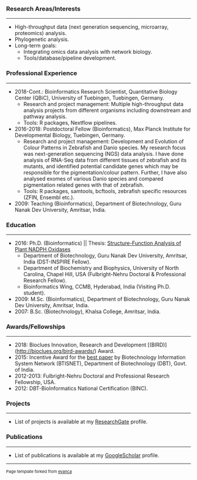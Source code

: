 ### Research Areas/Interests
----------
* High-throughput data (next generation sequencing, microarray, proteomics) analysis.
* Phylogenetic analysis.
* Long-term goals:
  * Integrating omics data analysis with network biology.
  * Tools/database/pipeline development.
  
### Professional Experience
----------
* 2018-Cont.: Bioinformatics Research Scientist, Quantitative Biology Center (QBiC), University of Tuebingen, Tuebingen, Germany.
	* Research and project management: Multiple high-throughput data analysis projects from different organisms including downstream and pathway analysis.
	* Tools: R packages, Nextflow pipelines.
* 2016-2018: Postdoctoral Fellow (Bioinformatics), Max Planck Institute for Developmental Biology, Tuebingen, Germany.
	* Research and project management: Development and Evolution of Colour Patterns in Zebrafish and Danio species. 
				My research focus was next-generation sequencing (NGS) data analysis. I have done analysis of RNA-Seq data from different tissues of zebrafish and its mutants, and identified potential candidate genes which may be responsible for the pigmentation/colour pattern. Further, I have also analysed exomes of various Danio species and compared pigmentation related genes with that of zebrafish.
	* Tools: R packages, samtools, bcftools, zebrafish specific resources (ZFIN, Ensembl etc.).
* 2009: Teaching (Bioinformatics), Department of Biotechnology, Guru Nanak Dev University, Amritsar, India.

### Education
----------
* 2016: Ph.D. (Bioinformatics) || Thesis: [Structure-Function Analysis of Plant NADPH Oxidases](https://www.researchgate.net/project/PhD-Thesis-Structure-Function-Analysis-of-Plant-NADPH-oxidases)
   * Department of Biotechnology, Guru Nanak Dev University, Amritsar, India (DST-INSPIRE Fellow).
   * Department of Biochemistry and Biophysics, University of North Carolina, Chapel Hill, USA (Fulbright-Nehru Doctoral & Professional Research Fellow).
   * Bioinformatics Wing, CCMB, Hyderabad, India (Visiting Ph.D. student).
* 2009: M.Sc. (Bioinformatics), Department of Biotechnology, Guru Nanak Dev University, Amritsar, India.
* 2007: B.Sc. (Biotechnology), Khalsa College, Amritsar, India.

### Awards/Fellowships
----------
* 2018: Bioclues Innovation, Research and Development [(BIRD)] (http://bioclues.org/bird-awards/) Award.
* 2015: Incentive Award for the [best paper](https://www.ncbi.nlm.nih.gov/pubmed/24561450) by Biotechnology Information System Network (BTISNET), Department of Biotechnology (DBT), Govt. of India.
* 2012-2013: Fulbright-Nehru Doctoral and Professional Research Fellowship, USA.
* 2012: DBT-BioInformatics National Certification (BINC).

### Projects
----------
* List of projects is available at my [ResearchGate](https://www.researchgate.net/profile/Gurpreet_Kaur2/projects) profile.

### Publications
----------
* List of publications is available at my [GoogleScholar](https://scholar.google.com/citations?hl=en&user=cFgjdH0AAAAJ&view_op=list_works&sortby=pubdate) profile.

---
<p style="font-size:11px">Page template forked from <a href="https://github.com/evanca/quick-portfolio">evanca</a></p>
<!-- Remove above link if you don't want to attibute -->
